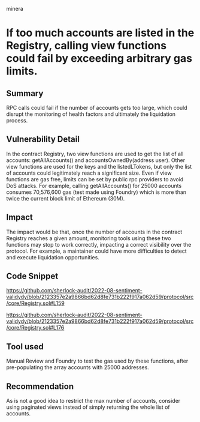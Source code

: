 minera
# If too much accounts are listed in the Registry, calling view functions could fail by exceeding arbitrary gas limits.

## Summary
RPC calls could fail if the number of accounts gets too large, which could disrupt the monitoring of health factors and ultimately the liquidation process.

## Vulnerability Detail
In the contract Registry, two view functions are used to get the list of all accounts: getAllAccounts() and accountsOwnedBy(address user). Other view functions are used for the keys and the listedLTokens, but only the list of accounts could legitimately reach a significant size.
Even if view functions are gas free, limits can be set by public rpc providers to avoid DoS attacks. For example, calling getAllAccounts() for 25000 accounts consumes 70,576,600 gas (test made using Foundry) which is more than twice the current block limit of Ethereum (30M).

## Impact

The impact would be that, once the number of accounts in the contract Registry reaches a given amount, monitoring tools using these two functions may stop to work correctly, impacting a correct visibility over the protocol. For example, a maintainer could have more difficulties to detect and execute liquidation opportunities.

## Code Snippet

https://github.com/sherlock-audit/2022-08-sentiment-validydy/blob/2123357e2a9866bd62d8fe731b222f917a062d59/protocol/src/core/Registry.sol#L159

https://github.com/sherlock-audit/2022-08-sentiment-validydy/blob/2123357e2a9866bd62d8fe731b222f917a062d59/protocol/src/core/Registry.sol#L176

## Tool used

Manual Review and Foundry to test the gas used by these functions, after pre-populating the array accounts with 25000 addresses.

## Recommendation

As is not a good idea to restrict the max number of accounts, consider using paginated views instead of simply returning the whole list of accounts.